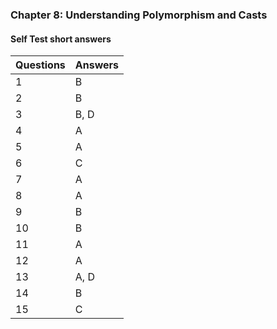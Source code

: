 ### Chapter 8: Understanding Polymorphism and Casts

#### Self Test short answers

Questions | Answers
----------|--------
1         | B
2         | B
3         | B, D
4         | A
5         | A
6         | C
7         | A
8         | A
9         | B
10        | B
11        | A
12        | A
13        | A, D
14        | B
15        | C
